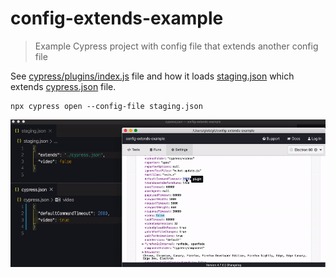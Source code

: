 # config-extends-example
> Example Cypress project with config file that extends another config file

See [cypress/plugins/index.js](cypress/plugins/index.js) file and how it loads [staging.json](staging.json) which extends [cypress.json](cypress.json) file.

```
npx cypress open --config-file staging.json
```

![Extends config](images/extends.gif)
